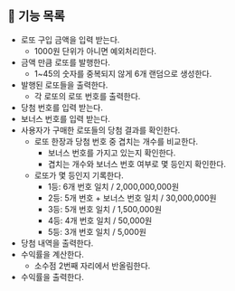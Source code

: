 ## 🔨 기능 목록

- 로또 구입 금액을 입력 받는다.
    - 1000원 단위가 아니면 예외처리한다.
- 금액 만큼 로또를 발행한다.
    - 1~45의 숫자를 중복되지 않게 6개 랜덤으로 생성한다.
- 발행된 로또들을 출력한다.
    - 각 로또의 로또 번호를 출력한다.
- 당첨 번호를 입력 받는다.
- 보너스 번호를 입력 받는다.
- 사용자가 구매한 로또들의 당첨 결과를 확인한다.
    - 로또 한장과 당첨 번호 중 겹치는 개수를 비교한다.
        - 보너스 번호를 가지고 있는지 확인한다.
        - 겹치는 개수와 보너스 번호 여부로 몇 등인지 확인한다.
    - 로또가 몇 등인지 기록한다.
        - 1등: 6개 번호 일치 / 2,000,000,000원
        - 2등: 5개 번호 + 보너스 번호 일치 / 30,000,000원
        - 3등: 5개 번호 일치 / 1,500,000원
        - 4등: 4개 번호 일치 / 50,000원
        - 5등: 3개 번호 일치 / 5,000원
- 당첨 내역을 출력한다.
- 수익률을 계산한다.
    - 소수점 2번째 자리에서 반올림한다.
- 수익률을 출력한다.
